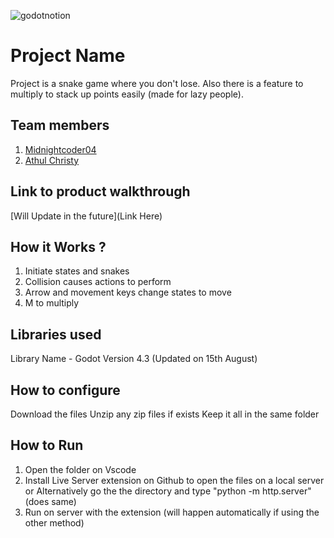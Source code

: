 

![godotnotion](https://github.com/user-attachments/assets/45bfa5c9-7e8a-4e64-bde3-a2db95e0762e)



# Project Name
Project is a snake game where you don't lose. Also there is a feature to multiply to stack up points easily (made for lazy people). 
## Team members
1. [Midnightcoder04](https://github.com/midnightcoder04)
2. [Athul Christy](https://github.com/athulchristy)
## Link to product walkthrough
[Will Update in the future](Link Here)
## How it Works ?
1. Initiate states and snakes
2. Collision causes actions to perform
3. Arrow and movement keys change states to move
4. M to multiply
## Libraries used
Library Name - Godot Version 4.3 (Updated on 15th August)
## How to configure
Download the files
Unzip any zip files if exists
Keep it all in the same folder
## How to Run
1. Open the folder on Vscode
2. Install Live Server extension on Github to open the files on a local server or
   Alternatively go the the directory and type "python -m http.server" (does same)
3. Run on server with the extension (will happen automatically if using the other method)
